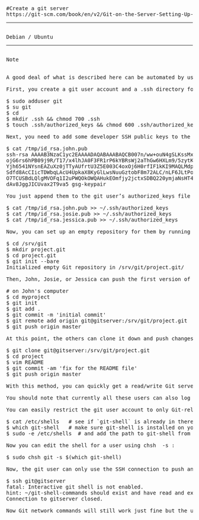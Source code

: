 <pre>
#Create a git server
https://git-scm.com/book/en/v2/Git-on-the-Server-Setting-Up-the-Server
<hr />
Debian / Ubuntu
<hr />
Note
	

A good deal of what is described here can be automated by using the ssh-copy-id command, rather than manually copying and installing public keys.

First, you create a git user account and a .ssh directory for that user.

$ sudo adduser git
$ su git
$ cd
$ mkdir .ssh && chmod 700 .ssh
$ touch .ssh/authorized_keys && chmod 600 .ssh/authorized_keys

Next, you need to add some developer SSH public keys to the authorized_keys file for the git user. Let’s assume you have some trusted public keys and have saved them to temporary files. Again, the public keys look something like this:

$ cat /tmp/id_rsa.john.pub
ssh-rsa AAAAB3NzaC1yc2EAAAADAQABAAABAQCB007n/ww+ouN4gSLKssMxXnBOvf9LGt4L
ojG6rs6hPB09j9R/T17/x4lhJA0F3FR1rP6kYBRsWj2aThGw6HXLm9/5zytK6Ztg3RPKK+4k
Yjh6541NYsnEAZuXz0jTTyAUfrtU3Z5E003C4oxOj6H0rfIF1kKI9MAQLMdpGW1GYEIgS9Ez
Sdfd8AcCIicTDWbqLAcU4UpkaX8KyGlLwsNuuGztobF8m72ALC/nLF6JLtPofwFBlgc+myiv
O7TCUSBdLQlgMVOFq1I2uPWQOkOWQAHukEOmfjy2jctxSDBQ220ymjaNsHT4kgtZg2AYYgPq
dAv8JggJICUvax2T9va5 gsg-keypair

You just append them to the git user’s authorized_keys file in its .ssh directory:

$ cat /tmp/id_rsa.john.pub >> ~/.ssh/authorized_keys
$ cat /tmp/id_rsa.josie.pub >> ~/.ssh/authorized_keys
$ cat /tmp/id_rsa.jessica.pub >> ~/.ssh/authorized_keys

Now, you can set up an empty repository for them by running git init with the --bare option, which initializes the repository without a working directory:

$ cd /srv/git
$ mkdir project.git
$ cd project.git
$ git init --bare
Initialized empty Git repository in /srv/git/project.git/

Then, John, Josie, or Jessica can push the first version of their project into that repository by adding it as a remote and pushing up a branch. Note that someone must shell onto the machine and create a bare repository every time you want to add a project. Let’s use gitserver as the hostname of the server on which you’ve set up your git user and repository. If you’re running it internally, and you set up DNS for gitserver to point to that server, then you can use the commands pretty much as is (assuming that myproject is an existing project with files in it):

# on John's computer
$ cd myproject
$ git init
$ git add .
$ git commit -m 'initial commit'
$ git remote add origin git@gitserver:/srv/git/project.git
$ git push origin master

At this point, the others can clone it down and push changes back up just as easily:

$ git clone git@gitserver:/srv/git/project.git
$ cd project
$ vim README
$ git commit -am 'fix for the README file'
$ git push origin master

With this method, you can quickly get a read/write Git server up and running for a handful of developers.

You should note that currently all these users can also log into the server and get a shell as the git user. If you want to restrict that, you will have to change the shell to something else in the /etc/passwd file.

You can easily restrict the git user account to only Git-related activities with a limited shell tool called git-shell that comes with Git. If you set this as the git user account’s login shell, then that account can’t have normal shell access to your server. To use this, specify git-shell instead of bash or csh for that account’s login shell. To do so, you must first add the full pathname of the git-shell command to /etc/shells if it’s not already there:

$ cat /etc/shells   # see if `git-shell` is already in there.  If not...
$ which git-shell   # make sure git-shell is installed on your system.
$ sudo -e /etc/shells  # and add the path to git-shell from last command

Now you can edit the shell for a user using chsh <username> -s <shell>:

$ sudo chsh git -s $(which git-shell)

Now, the git user can only use the SSH connection to push and pull Git repositories and can’t shell onto the machine. If you try, you’ll see a login rejection like this:

$ ssh git@gitserver
fatal: Interactive git shell is not enabled.
hint: ~/git-shell-commands should exist and have read and execute access.
Connection to gitserver closed.

Now Git network commands will still work just fine but the users won’t be able to get a shell. As the output states, you can also set up a directory in the git user’s home directory that customizes the git-shell command a bit. For instance, you can restrict the Git commands that the server will accept or you can customize the message that users see if they try to SSH in like that. Run git help shell for more information on customizing the shell.

